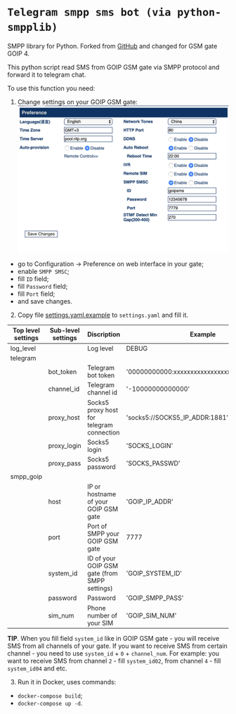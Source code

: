`Telegram smpp sms bot (via python-smpplib)`
================

SMPP library for Python. Forked from [GitHub](https://github.com/python-smpplib/python-smpplib) and changed for GSM gate GOIP 4.

This python script read SMS from GOIP GSM gate via SMPP protocol and forward it to telegram chat. 

To use this function you need: 
1. Change settings on your GOIP GSM gate: 
![goip_settings](./img/01.png)

- go to Configuration -> Preference on web interface in your gate;
- enable `SMPP SMSC`;
- fill `ID` field;
- fill `Password` field;
- fill `Port` field;
- and save changes.

2. Copy file [settings.yaml.example](settings.yaml.example) to `settings.yaml` and fill it.

| **Top level settings** | **Sub-level settings** | **Discription**                                   | **Example**                                       |
|--------------------|--------------------|-----------------------------------------------|-----------------------------------------------|
| log_level          |                    | Log level                                     | DEBUG                                         |
| telegram           |                    |                                               |                                               |
|                    | bot_token          | Telegram bot token                            | '00000000000:xxxxxxxxxxxxxxxxxxxxxxxxxxxxxxx' |
|                    | channel_id         | Telegram channel id                           | '-10000000000000'                             |
|                    | proxy_host         | Socks5 proxy host for telegram connection     | 'socks5://SOCKS5_IP_ADDR:1881'                |
|                    | proxy_login        | Socks5 login                                  | 'SOCKS_LOGIN'                                 |
|                    | proxy_pass         | Socks5 password                               | 'SOCKS_PASSWD'                                |
| smpp_goip          |                    |                                               |                                               |
|                    | host               | IP or hostname of your GOIP GSM gate          | 'GOIP_IP_ADDR'                                |
|                    | port               | Port of SMPP your GOIP GSM gate               | 7777                                          |
|                    | system_id          | ID of your GOIP GSM gate (from SMPP settings) | 'GOIP_SYSTEM_ID'                              |
|                    | password           | Password                                      | 'GOIP_SMPP_PASS'                              |
|                    | sim_num            | Phone number of your SIM                      | 'GOIP_SIM_NUM'                                |

**TIP**. When you fill field `system_id` like in GOIP GSM gate - you will receive SMS from all channels of your gate. If you want to receive SMS from certain channel - you need to use `system_id` + `0` + `channel_num`. For example: you want to receive SMS from channel `2` - fill `system_id02`, from channel `4` - fill `system_id04` and etc.

3. Run it in Docker, uses commands: 
  - `docker-compose build`;
  - `docker-compose up -d`.

